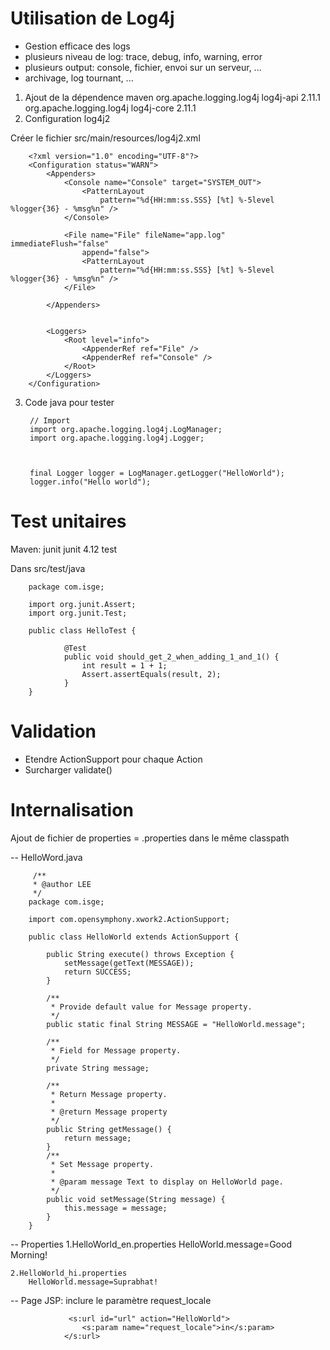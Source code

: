# Utilisation de Log4j 
 - Gestion efficace des logs
 - plusieurs niveau de log: trace, debug, info, warning, error
 - plusieurs output: console, fichier, envoi sur un serveur, ...
 - archivage, log tournant, ...

1. Ajout de la dépendence maven
		<dependencies>
		  <dependency>
		    <groupId>org.apache.logging.log4j</groupId>
		    <artifactId>log4j-api</artifactId>
		    <version>2.11.1</version>
		  </dependency>
		  <dependency>
		    <groupId>org.apache.logging.log4j</groupId>
		    <artifactId>log4j-core</artifactId>
		    <version>2.11.1</version>
		  </dependency>
		</dependencies>
2. Configuration log4j2 

Créer le fichier src/main/resources/log4j2.xml

		<?xml version="1.0" encoding="UTF-8"?>
		<Configuration status="WARN">
			<Appenders>
				<Console name="Console" target="SYSTEM_OUT">
					<PatternLayout
						pattern="%d{HH:mm:ss.SSS} [%t] %-5level %logger{36} - %msg%n" />
				</Console>

				<File name="File" fileName="app.log" immediateFlush="false"
					append="false">
					<PatternLayout
						pattern="%d{HH:mm:ss.SSS} [%t] %-5level %logger{36} - %msg%n" />
				</File>
				
			</Appenders>


			<Loggers>
				<Root level="info">
					<AppenderRef ref="File" />
					<AppenderRef ref="Console" />
				</Root>
			</Loggers>
		</Configuration>

3. Code java pour tester

		// Import 
		import org.apache.logging.log4j.LogManager;
		import org.apache.logging.log4j.Logger;



		final Logger logger = LogManager.getLogger("HelloWorld");
		logger.info("Hello world");

# Test unitaires

Maven:
		<dependency>
		    <groupId>junit</groupId>
		    <artifactId>junit</artifactId>
		    <version>4.12</version>
		    <scope>test</scope>
		</dependency>

Dans src/test/java

		package com.isge;

		import org.junit.Assert;
		import org.junit.Test;

		public class HelloTest {

				@Test
				public void should_get_2_when_adding_1_and_1() {
					int result = 1 + 1;
					Assert.assertEquals(result, 2);
				}
		}


# Validation
- Etendre ActionSupport pour chaque Action
- Surcharger validate()

# Internalisation
Ajout de fichier de properties = <ActionName>.properties dans le même classpath

-- HelloWord.java

		 /**
		 * @author LEE
		 */
		package com.isge;

		import com.opensymphony.xwork2.ActionSupport;

		public class HelloWorld extends ActionSupport {

		    public String execute() throws Exception {
		        setMessage(getText(MESSAGE));
		        return SUCCESS;
		    }

		    /**
		     * Provide default value for Message property.
		     */
		    public static final String MESSAGE = "HelloWorld.message";

		    /**
		     * Field for Message property.
		     */
		    private String message;

		    /**
		     * Return Message property.
		     *
		     * @return Message property
		     */
		    public String getMessage() {
		        return message;
		    }
		    /**
		     * Set Message property.
		     *
		     * @param message Text to display on HelloWorld page.
		     */
		    public void setMessage(String message) {
		        this.message = message;
		    }
		}
-- Properties
	1.HelloWorld_en.properties
	    HelloWorld.message=Good Morning!  

	2.HelloWorld_hi.properties
	    HelloWorld.message=Suprabhat! 

-- Page JSP: inclure le paramètre request_locale

  				 <s:url id="url" action="HelloWorld">
                    <s:param name="request_locale">in</s:param>
                </s:url>